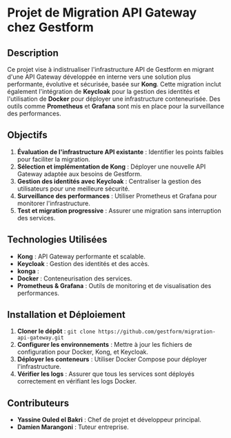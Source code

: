 # Projet de Migration API Gateway chez Gestform

## Description
Ce projet vise à indistrualiser l'infrastructure API de Gestform en migrant d'une API Gateway développée en interne vers une solution plus performante, évolutive et sécurisée, basée sur **Kong**. Cette migration inclut également l'intégration de **Keycloak** pour la gestion des identités et l'utilisation de **Docker** pour déployer une infrastructure conteneurisée. Des outils comme **Prometheus** et **Grafana** sont mis en place pour la surveillance des performances.

## Objectifs
1. **Évaluation de l'infrastructure API existante** : Identifier les points faibles pour faciliter la migration.
2. **Sélection et implémentation de Kong** : Déployer une nouvelle API Gateway adaptée aux besoins de Gestform.
3. **Gestion des identités avec Keycloak** : Centraliser la gestion des utilisateurs pour une meilleure sécurité.
4. **Surveillance des performances** : Utiliser Prometheus et Grafana pour monitorer l'infrastructure.
5. **Test et migration progressive** : Assurer une migration sans interruption des services.

## Technologies Utilisées
- **Kong** : API Gateway performante et scalable.
- **Keycloak** : Gestion des identités et des accès.
- **konga** : 
- **Docker** : Conteneurisation des services.
- **Prometheus & Grafana** : Outils de monitoring et de visualisation des performances.

## Installation et Déploiement
1. **Cloner le dépôt** : `git clone https://github.com/gestform/migration-api-gateway.git`
2. **Configurer les environnements** : Mettre à jour les fichiers de configuration pour Docker, Kong, et Keycloak.
3. **Déployer les conteneurs** : Utiliser Docker Compose pour déployer l'infrastructure.
4. **Vérifier les logs** : Assurer que tous les services sont déployés correctement en vérifiant les logs Docker.

## Contributeurs
- **Yassine Ouled el Bakri** : Chef de projet et développeur principal.
- **Damien Marangoni** : Tuteur entreprise.

